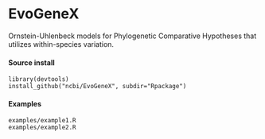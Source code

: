 # EvoGeneX

Ornstein-Uhlenbeck models for Phylogenetic Comparative Hypotheses that utilizes
within-species variation.

#### Source install

```
library(devtools)  
install_github("ncbi/EvoGeneX", subdir="Rpackage")
```

#### Examples

```
examples/example1.R
examples/example2.R
```
